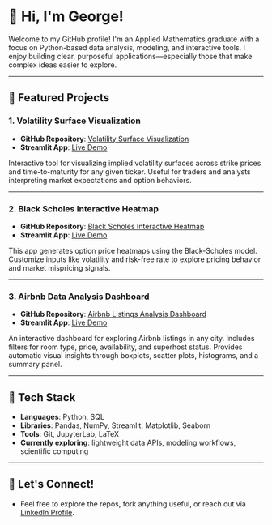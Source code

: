 # 👋 Hi, I'm George!

Welcome to my GitHub profile!
I'm an Applied Mathematics graduate with a focus on Python-based data analysis, modeling, and interactive tools. I enjoy building clear, purposeful applications—especially those that make complex ideas easier to explore.

---

## 📌 Featured Projects

### 1. Volatility Surface Visualization
- **GitHub Repository**: [Volatility Surface Visualization](https://github.com/George-Dros/Volatility_Surface)
- **Streamlit App**: [Live Demo](https://implied-volatility-surface-app.streamlit.app/)

Interactive tool for visualizing implied volatility surfaces across strike prices and time-to-maturity for any given ticker. Useful for traders and analysts interpreting market expectations and option behaviors.

---

### 2. Black Scholes Interactive Heatmap
- **GitHub Repository**: [Black Scholes Interactive Heatmap](https://github.com/George-Dros/Black-Scholes-Interactive-heatmap)
- **Streamlit App**: [Live Demo](https://black-scholes-interactive-heatmap.streamlit.app/)

This app generates option price heatmaps using the Black-Scholes model. Customize inputs like volatility and risk-free rate to explore pricing behavior and market mispricing signals.

---

### 3. Airbnb Data Analysis Dashboard  
- **GitHub Repository**: [Airbnb Listings Analysis Dashboard](https://github.com/George-Dros/airbnb-data-analysis) 
- **Streamlit App**: [Live Demo](https://airbnb-data-analysis-4bt46peyrzkpvljg6fkqtz.streamlit.app/)

An interactive dashboard for exploring Airbnb listings in any city. Includes filters for room type, price, availability, and superhost status. Provides automatic visual insights through boxplots, scatter plots, histograms, and a summary panel.

---

## 🧰 Tech Stack  

- **Languages**: Python, SQL  
- **Libraries**: Pandas, NumPy, Streamlit, Matplotlib, Seaborn  
- **Tools**: Git, JupyterLab, LaTeX  
- **Currently exploring**: lightweight data APIs, modeling workflows, scientific computing

---

## 🔗 Let's Connect!
- Feel free to explore the repos, fork anything useful, or reach out via [LinkedIn Profile](https://www.linkedin.com/in/georgios-drosogiannis/).
